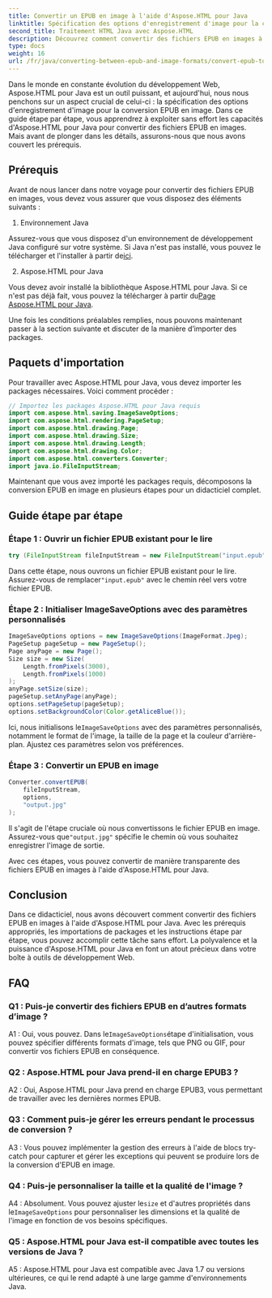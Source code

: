 ```yaml
---
title: Convertir un EPUB en image à l'aide d'Aspose.HTML pour Java
linktitle: Spécification des options d'enregistrement d'image pour la conversion EPUB en image
second_title: Traitement HTML Java avec Aspose.HTML
description: Découvrez comment convertir des fichiers EPUB en images à l'aide d'Aspose.HTML pour Java. Ce guide étape par étape couvre les prérequis, les importations de packages et le processus de conversion.
type: docs
weight: 16
url: /fr/java/converting-between-epub-and-image-formats/convert-epub-to-image-specify-image-save-options/
---
```

Dans le monde en constante évolution du développement Web, Aspose.HTML pour Java est un outil puissant, et aujourd'hui, nous nous penchons sur un aspect crucial de celui-ci : la spécification des options d'enregistrement d'image pour la conversion EPUB en image. Dans ce guide étape par étape, vous apprendrez à exploiter sans effort les capacités d'Aspose.HTML pour Java pour convertir des fichiers EPUB en images. Mais avant de plonger dans les détails, assurons-nous que nous avons couvert les prérequis.

## Prérequis

Avant de nous lancer dans notre voyage pour convertir des fichiers EPUB en images, vous devez vous assurer que vous disposez des éléments suivants :

1. Environnement Java

 Assurez-vous que vous disposez d'un environnement de développement Java configuré sur votre système. Si Java n'est pas installé, vous pouvez le télécharger et l'installer à partir de[ici](https://www.java.com).

2. Aspose.HTML pour Java

 Vous devez avoir installé la bibliothèque Aspose.HTML pour Java. Si ce n'est pas déjà fait, vous pouvez la télécharger à partir du[Page Aspose.HTML pour Java](https://releases.aspose.com/html/java/).

Une fois les conditions préalables remplies, nous pouvons maintenant passer à la section suivante et discuter de la manière d’importer des packages.

## Paquets d'importation

Pour travailler avec Aspose.HTML pour Java, vous devez importer les packages nécessaires. Voici comment procéder :

```java
// Importez les packages Aspose.HTML pour Java requis
import com.aspose.html.saving.ImageSaveOptions;
import com.aspose.html.rendering.PageSetup;
import com.aspose.html.drawing.Page;
import com.aspose.html.drawing.Size;
import com.aspose.html.drawing.Length;
import com.aspose.html.drawing.Color;
import com.aspose.html.converters.Converter;
import java.io.FileInputStream;
```

Maintenant que vous avez importé les packages requis, décomposons la conversion EPUB en image en plusieurs étapes pour un didacticiel complet.

## Guide étape par étape

### Étape 1 : Ouvrir un fichier EPUB existant pour le lire

```java
try (FileInputStream fileInputStream = new FileInputStream("input.epub")) {
```

Dans cette étape, nous ouvrons un fichier EPUB existant pour le lire. Assurez-vous de remplacer`"input.epub"` avec le chemin réel vers votre fichier EPUB.

### Étape 2 : Initialiser ImageSaveOptions avec des paramètres personnalisés

```java
ImageSaveOptions options = new ImageSaveOptions(ImageFormat.Jpeg);
PageSetup pageSetup = new PageSetup();
Page anyPage = new Page();
Size size = new Size(
    Length.fromPixels(3000),
    Length.fromPixels(1000)
);
anyPage.setSize(size);
pageSetup.setAnyPage(anyPage);
options.setPageSetup(pageSetup);
options.setBackgroundColor(Color.getAliceBlue());
```

 Ici, nous initialisons le`ImageSaveOptions` avec des paramètres personnalisés, notamment le format de l'image, la taille de la page et la couleur d'arrière-plan. Ajustez ces paramètres selon vos préférences.

### Étape 3 : Convertir un EPUB en image

```java
Converter.convertEPUB(
    fileInputStream,
    options,
    "output.jpg"
);
```

 Il s'agit de l'étape cruciale où nous convertissons le fichier EPUB en image. Assurez-vous que`"output.jpg"` spécifie le chemin où vous souhaitez enregistrer l'image de sortie.

Avec ces étapes, vous pouvez convertir de manière transparente des fichiers EPUB en images à l'aide d'Aspose.HTML pour Java.

## Conclusion

Dans ce didacticiel, nous avons découvert comment convertir des fichiers EPUB en images à l'aide d'Aspose.HTML pour Java. Avec les prérequis appropriés, les importations de packages et les instructions étape par étape, vous pouvez accomplir cette tâche sans effort. La polyvalence et la puissance d'Aspose.HTML pour Java en font un atout précieux dans votre boîte à outils de développement Web.

## FAQ

### Q1 : Puis-je convertir des fichiers EPUB en d’autres formats d’image ?

 A1 : Oui, vous pouvez. Dans le`ImageSaveOptions`étape d'initialisation, vous pouvez spécifier différents formats d'image, tels que PNG ou GIF, pour convertir vos fichiers EPUB en conséquence.

### Q2 : Aspose.HTML pour Java prend-il en charge EPUB3 ?

A2 : Oui, Aspose.HTML pour Java prend en charge EPUB3, vous permettant de travailler avec les dernières normes EPUB.

### Q3 : Comment puis-je gérer les erreurs pendant le processus de conversion ?

A3 : Vous pouvez implémenter la gestion des erreurs à l'aide de blocs try-catch pour capturer et gérer les exceptions qui peuvent se produire lors de la conversion d'EPUB en image.

### Q4 : Puis-je personnaliser la taille et la qualité de l'image ?

 A4 : Absolument. Vous pouvez ajuster le`size` et d'autres propriétés dans le`ImageSaveOptions` pour personnaliser les dimensions et la qualité de l'image en fonction de vos besoins spécifiques.

### Q5 : Aspose.HTML pour Java est-il compatible avec toutes les versions de Java ?

A5 : Aspose.HTML pour Java est compatible avec Java 1.7 ou versions ultérieures, ce qui le rend adapté à une large gamme d'environnements Java.